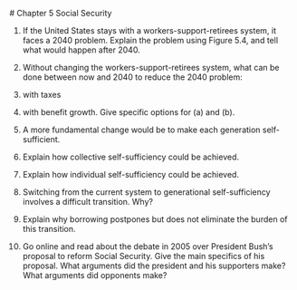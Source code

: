 \# Chapter 5 Social Security

1. If the United States stays with a workers-support-retirees system, it faces a 2040 problem. Explain the problem using Figure 5.4, and tell what would happen after 2040.

2. Without changing the workers-support-retirees system, what can be done between now and 2040 to reduce the 2040 problem:

1. with taxes
2. with benefit growth. Give specific options for (a) and (b).

3. A more fundamental change would be to make each generation self-sufficient.

1. Explain how collective self-sufficiency could be achieved.
2. Explain how individual self-sufficiency could be achieved.

4. Switching from the current system to generational self-sufficiency involves a difficult transition. Why?

5. Explain why borrowing postpones but does not eliminate the burden of this transition.

6. Go online and read about the debate in 2005 over President Bush’s proposal to reform Social Security. Give the main specifics of his proposal. What arguments did the president and his supporters make? What arguments did opponents make?